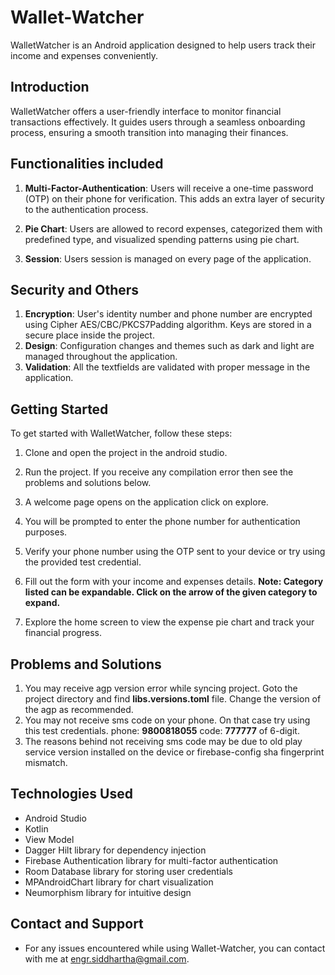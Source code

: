 # Wallet-Watcher

WalletWatcher is an Android application designed to help users track their income and expenses conveniently.

## Introduction

WalletWatcher offers a user-friendly interface to monitor financial transactions effectively. It guides users through a seamless onboarding process, ensuring a smooth transition into managing their finances.

## Functionalities included

1. **Multi-Factor-Authentication**: Users will receive a one-time password (OTP) on their phone for verification. This adds an extra layer of security to the authentication process.

2. **Pie Chart**: Users are allowed to record expenses, categorized them with predefined type, and visualized spending patterns using pie chart.

3. **Session**: Users session is managed on every page of the application.

## Security and Others

1. **Encryption**: User's identity number and phone number are encrypted using Cipher AES/CBC/PKCS7Padding algorithm. Keys are stored in a secure place inside the project.
2. **Design**: Configuration changes and themes such as dark and light are managed throughout the application.
3. **Validation**: All the textfields are validated with proper message in the application.

## Getting Started

To get started with WalletWatcher, follow these steps:

1. Clone and open the project in the android studio.

2. Run the project. If you receive any compilation error then see the problems and solutions below.

3. A welcome page opens on the application click on explore.
   
5. You will be prompted to enter the phone number for authentication purposes.

6. Verify your phone number using the OTP sent to your device or try using the provided test credential.

7. Fill out the form with your income and expenses details. **Note: Category listed can be expandable. Click on the arrow of the given category to expand.** 

8. Explore the home screen to view the expense pie chart and track your financial progress.

## Problems and Solutions

1. You may receive agp version error while syncing project. Goto the project directory and find **libs.versions.toml** file. Change the version of the agp as recommended.
2. You may not receive sms code on your phone. On that case try using this test credentials. phone: **9800818055** code: **777777** of 6-digit.
3. The reasons behind not receiving sms code may be due to old play service version installed on the device or firebase-config sha fingerprint mismatch.

## Technologies Used

- Android Studio
- Kotlin
- View Model
- Dagger Hilt library for dependency injection
- Firebase Authentication library for multi-factor authentication
- Room Database library for storing user credentials
- MPAndroidChart library for chart visualization
- Neumorphism library for intuitive design

## Contact and Support
  
- For any issues encountered while using Wallet-Watcher, you can contact with me at [engr.siddhartha@gmail.com](mailto:engr.siddhartha@gmail.com).
